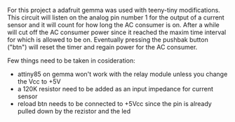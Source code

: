 For this project a adafruit gemma was used with teeny-tiny modifications.
This circuit will listen on the analog pin number 1 for the output of a current sensor and it will count for how long the AC consumer is on.
After a while will cut off the AC consumer power since it reached the maxim time interval for which is allowed to be on. Eventually pressing the pushbak button ("btn") will reset the timer and regain power for the AC consumer.

Few things need to be taken in cosideration:
 - attiny85 on gemma won't work with the relay module unless you change the Vcc to +5V
 - a 120K resistor need to be added as an input impedance for current sensor
 - reload btn needs to be connected to +5Vcc since the pin is already pulled down by the rezistor and the led
  
